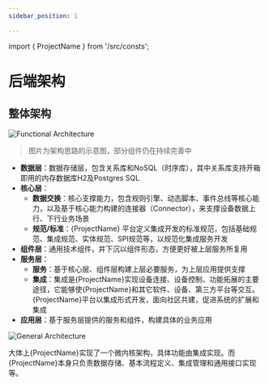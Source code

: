```yaml
---
sidebar_position: 1

---
```


import { ProjectName } from '/src/consts';

# 后端架构

## 整体架构
![Functional Architecture](/img/zh/functional-arch.png)
> 图片为架构思路的示意图，部分组件仍在持续完善中

- **数据层**：数据存储层，包含关系库和NoSQL（时序库），其中关系库支持开箱即用的内存数据库H2及Postgres SQL
- **核心层**：
    - **数据交换**：核心支撑能力，包含规则引擎、动态脚本、事件总线等核心能力，以及基于核心能力构建的连接器（Connector），来支撑设备数据上行、下行业务场景
    - **规范/标准**：{ProjectName} 平台定义集成开发的标准规范，包括基础规范、集成规范、实体规范、SPI规范等，以规范化集成服务开发
- **组件层**：通用技术组件，并下沉以组件形态，方便更好被上层服务所复用
- **服务层**：
    - **服务**：基于核心层、组件层构建上层必要服务，为上层应用提供支撑
    - **集成**：集成是{ProjectName}实现设备连接、设备控制、功能拓展的主要途径，它能够使{ProjectName}和其它软件、设备、第三方平台等交互。 {ProjectName}平台以集成形式开发，面向社区共建，促进系统的扩展和集成
- **应用层**：基于服务层提供的服务和组件，构建具体的业务应用

![General Architecture](/img/zh/general-arch.svg)

大体上{ProjectName}实现了一个微内核架构，具体功能由集成实现。而{ProjectName}本身只负责数据存储、基本流程定义、集成管理和通用接口实现等。

